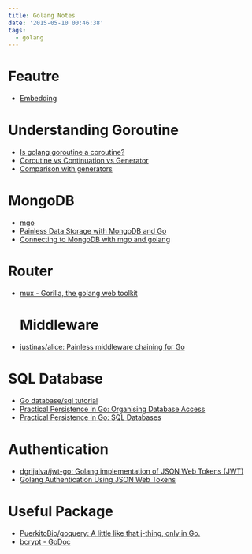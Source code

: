 ```yaml
---
title: Golang Notes
date: '2015-05-10 00:46:38'
tags:
  - golang
---
```


# Feautre

- [Embedding][1]

# Understanding Goroutine

- [Is golang goroutine a coroutine?][2]
- [Coroutine vs Continuation vs Generator][3]
- [Comparison with generators][4]

# MongoDB

- [mgo][5]
- [Painless Data Storage with MongoDB and Go][6]
- [Connecting to MongoDB with mgo and golang][7]

# Router

- [mux - Gorilla, the golang web toolkit][8]

  # Middleware

- [justinas/alice: Painless middleware chaining for Go][9]

# SQL Database

- [Go database/sql tutorial][10]
- [Practical Persistence in Go: Organising Database Access][11]
- [Practical Persistence in Go: SQL Databases][12]

# Authentication

- [dgrijalva/jwt-go: Golang implementation of JSON Web Tokens (JWT)][13]
- [Golang Authentication Using JSON Web Tokens][14]

# Useful Package

- [PuerkitoBio/goquery: A little like that j-thing, only in Go.][15]
- [bcrypt - GoDoc][16]


[1]: https://golang.org/doc/effective_go.html#embedding
[2]: http://stackoverflow.com/questions/18058164/is-/golang-goroutine-a-coroutine
[3]: http://stackoverflow.com/questions/715758/coroutine-vs-continuation-vs-generator
[4]: http://en.wikipedia.org/wiki/CoroutineComparison_with_generators
[5]: https://labix.org/mgo
[6]: http://spf13.com/presentation/MongoDB-and-Go/
[7]: https://docs.compose.io/languages/golang.html
[8]: http://www.gorillatoolkit.org/pkg/mux
[9]: https://github.com/justinas/alice
[10]: http://go-database-sql.org/
[11]: http://www.alexedwards.net/blog/organising-database-access
[12]: http://www.alexedwards.net/blog/practical-persistence-sql
[13]: https://github.com/dgrijalva/jwt-go
[14]: https://dinosaurscode.xyz/go/2016/06/17/golang-jwt-authentication/
[15]: https://github.com/PuerkitoBio/goquery
[16]: https://godoc.org/golang.org/x/crypto/bcrypt
